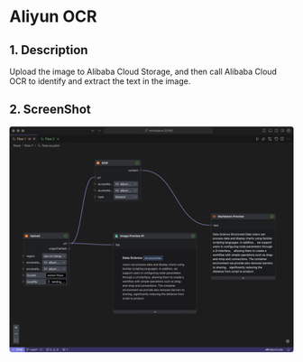 # Aliyun OCR
<!-- 图片 -->
## 1. Description
Upload the image to Alibaba Cloud Storage, and then call Alibaba Cloud OCR to identify and extract the text in the image.

## 2. ScreenShot
![image](./screen/ali_ocr.jpg)